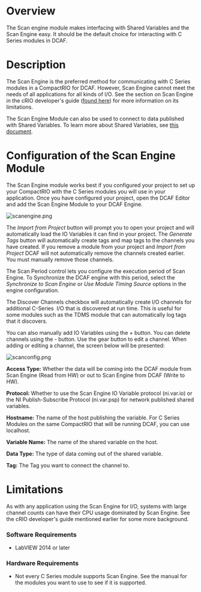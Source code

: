 # Overview

The Scan engine module makes interfacing with Shared Variables and the Scan Engine easy. It should be the default choice for interacting with C Series modules in DCAF.

# Description

The Scan Engine is the preferred method for communicating with C Series modules in a CompactRIO for DCAF. However, Scan Engine cannot meet the needs of all applications for all kinds of I/O. See the section on Scan Engine in the cRIO developer's guide ([found here](http://www.ni.com/pdf/products/us/criodevguidesec1.pdf)) for more information on its limitations.

The Scan Engine Module can also be used to connect to data published with Shared Variables. To learn more about Shared Variables, see [this document](http://zone.ni.com/reference/en-XX/help/371361G-01/lvconcepts/usingdynvarapi/).

# Configuration of the Scan Engine Module

The Scan Engine module works best if you configured your project to set up your CompactRIO with the C Series modules you will use in your application. Once you have configured your project, open the DCAF Editor and add the Scan Engine Module to your DCAF Engine.

![scanengine.png](https://ni.i.lithium.com/t5/image/serverpage/image-id/207591iB541BDD91492435C/image-size/large?v=1.0&px=999 "scanengine.png")

The *Import from Project* button will prompt you to open your project and will automatically load the IO Variables it can find in your project. The *Generate Tags* button will automatically create tags and map tags to the channels you have created. If you remove a module from your project and *Import from Project* DCAF will not automatically remove the channels created earlier. You must manually remove those channels.

The Scan Period control lets you configure the execution period of Scan Engine. To Synchronize the DCAF engine with this period, select the *Synchronize to Scan Engine* or *Use Module Timing Source* options in the engine configuration.

The Discover Channels checkbox will automatically create I/O channels for additional C-Series  I/O that is discovered at run time. This is useful for some modules such as the TDMS module that can automatically log tags that it discovers.

You can also manually add IO Variables using the *+* button. You can delete channels using the *-* button. Use the gear button to edit a channel. When adding or editing a channel, the screen below will be presented:

![scanconfig.png](https://ni.i.lithium.com/t5/image/serverpage/image-id/207592i3D30C9B5C515054A/image-size/large?v=1.0&px=999 "scanconfig.png")

**Access Type:** Whether the data will be coming into the DCAF module from Scan Engine (Read from HW) or out to Scan Engine from DCAF (Write to HW).

**Protocol:** Whether to use the Scan Engine IO Variable protocol (ni.var.io) or the NI Publish-Subscribe Protocol (ni.var.psp) for network published shared variables.

**Hostname:** The name of the host publishing the variable. For C Series Modules on the same CompactRIO that will be running DCAF, you can use localhost.

**Variable Name:** The name of the shared variable on the host.

**Data Type:** The type of data coming out of the shared variable.

**Tag:** The Tag you want to connect the channel to.

# Limitations

As with any application using the Scan Engine for I/O, systems with large channel counts can have their CPU usage dominated by Scan Engine. See the cRIO developer's guide mentioned earlier for some more background.

### Software Requirements

+   LabVIEW 2014 or later

### Hardware Requirements

+   Not every C Series module supports Scan Engine. See the manual for the modules you want to use to see if it is supported.
